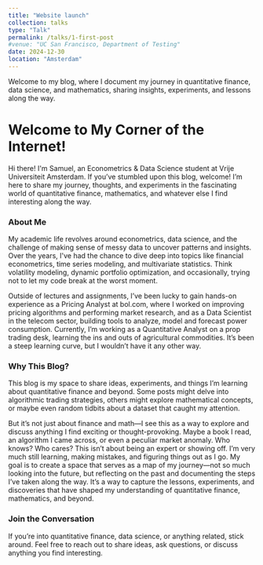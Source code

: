 ```yaml
---
title: "Website launch"
collection: talks
type: "Talk"
permalink: /talks/1-first-post
#venue: "UC San Francisco, Department of Testing"
date: 2024-12-30
location: "Amsterdam"
---
```


Welcome to my blog, where I document my journey in quantitative finance, data science, and mathematics, sharing insights, experiments, and lessons along the way.

# Welcome to My Corner of the Internet!

Hi there! I'm Samuel, an Econometrics & Data Science student at Vrije Universiteit Amsterdam. If you’ve stumbled upon this blog, welcome! I’m here to share my journey, thoughts, and experiments in the fascinating world of quantitative finance, mathematics, and whatever else I find interesting along the way.

### About Me  
My academic life revolves around econometrics, data science, and the challenge of making sense of messy data to uncover patterns and insights. Over the years, I've had the chance to dive deep into topics like financial econometrics, time series modeling, and multivariate statistics. Think volatility modeling, dynamic portfolio optimization, and occasionally, trying not to let my code break at the worst moment.

Outside of lectures and assignments, I’ve been lucky to gain hands-on experience as a Pricing Analyst at bol.com, where I worked on improving pricing algorithms and performing market research, and as a Data Scientist in the telecom sector, building tools to analyze, model and forecast power consumption. Currently, I’m working as a Quantitative Analyst on a prop trading desk, learning the ins and outs of agricultural commodities. It’s been a steep learning curve, but I wouldn’t have it any other way.

### Why This Blog?  
This blog is my space to share ideas, experiments, and things I’m learning about quantitative finance and beyond. Some posts might delve into algorithmic trading strategies, others might explore mathematical concepts, or maybe even random tidbits about a dataset that caught my attention.

But it’s not just about finance and math—I see this as a way to explore and discuss anything I find exciting or thought-provoking. Maybe a book I read, an algorithm I came across, or even a peculiar market anomaly. Who knows? Who cares?
This isn’t about being an expert or showing off. I’m very much still learning, making mistakes, and figuring things out as I go. My goal is to create a space that serves as a map of my journey—not so much looking into the future, but reflecting on the past and documenting the steps I’ve taken along the way. It’s a way to capture the lessons, experiments, and discoveries that have shaped my understanding of quantitative finance, mathematics, and beyond.

### Join the Conversation  

If you’re into quantitative finance, data science, or anything related, stick around. Feel free to reach out to share ideas, ask questions, or discuss anything you find interesting.